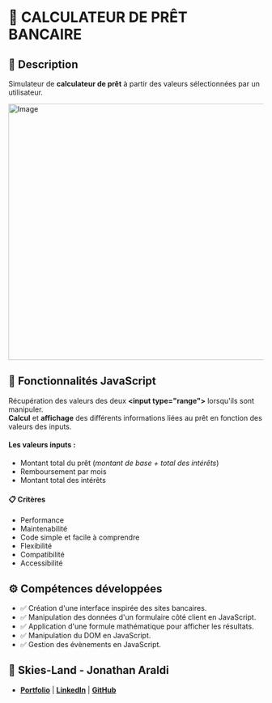 # 🏦 CALCULATEUR DE PRÊT BANCAIRE

## 📖 Description
Simulateur de **calculateur de prêt** à partir des valeurs sélectionnées par un utilisateur. 

<img width="623" height="507" alt="Image" src="https://github.com/user-attachments/assets/92648308-3796-43e2-b2d4-944244d7748c" />

## 🔧 Fonctionnalités JavaScript
Récupération des valeurs des deux **\<input type="range">** lorsqu'ils sont manipuler. <br>
**Calcul** et **affichage** des différents informations liées au prêt en fonction des valeurs des inputs.
#### Les valeurs inputs :
- Montant total du prêt (*montant de base + total des intérêts*)
- Remboursement par mois
- Montant total des intérêts
#### 📋 Critères
- Performance
- Maintenabilité
- Code simple et facile à comprendre
- Flexibilité
- Compatibilité
- Accessibilité

## ⚙️ Compétences développées
- ✅ Création d'une interface inspirée des sites bancaires.
- ✅ Manipulation des données d'un formulaire côté client en JavaScript.
- ✅ Application d'une formule mathématique pour afficher les résultats.
- ✅ Manipulation du DOM en JavaScript.
- ✅ Gestion des évènements en JavaScript.

## 👤 Skies-Land - Jonathan Araldi
- **[Portfolio](https://portfolio-jonathan-araldi.netlify.app/)** | **[LinkedIn](https://www.linkedin.com/in/jonathan-araldi/)** | **[GitHub](https://github.com/Skies-Land)**